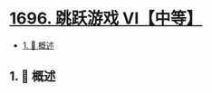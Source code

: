 # [1696. 跳跃游戏 VI【中等】](https://github.com/Tdahuyou/TNotes.leetcode/tree/main/notes/1696.%20%E8%B7%B3%E8%B7%83%E6%B8%B8%E6%88%8F%20VI%E3%80%90%E4%B8%AD%E7%AD%89%E3%80%91)

<!-- region:toc -->

- [1. 📝 概述](#1--概述)

<!-- endregion:toc -->

## 1. 📝 概述
